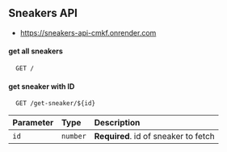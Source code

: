 
## Sneakers API

- https://sneakers-api-cmkf.onrender.com

#### get all sneakers

```http
  GET /
```

#### get sneaker with ID

```http
  GET /get-sneaker/${id}
```

| Parameter | Type     | Description                       |
| :-------- | :------- | :-------------------------------- |
| `id`      | `number` | **Required**. id of sneaker to fetch |
